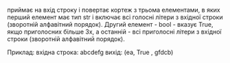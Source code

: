 приймає на вхід строку і повертає кортеж з трьома елементами, в яких перший елемент має тип str і включає всі голосні літери з вхідної строки  (зворотній алфавітний порядок). Другий елемент - bool  - вказує True, якщо приголосних більше 3х, а останній - всі приголосні літери з вхідної строки (зворотній алфавітний порядок).

Приклад:
вхідна строка: abcdefg
вихід: (ea, True , gfdcb)

